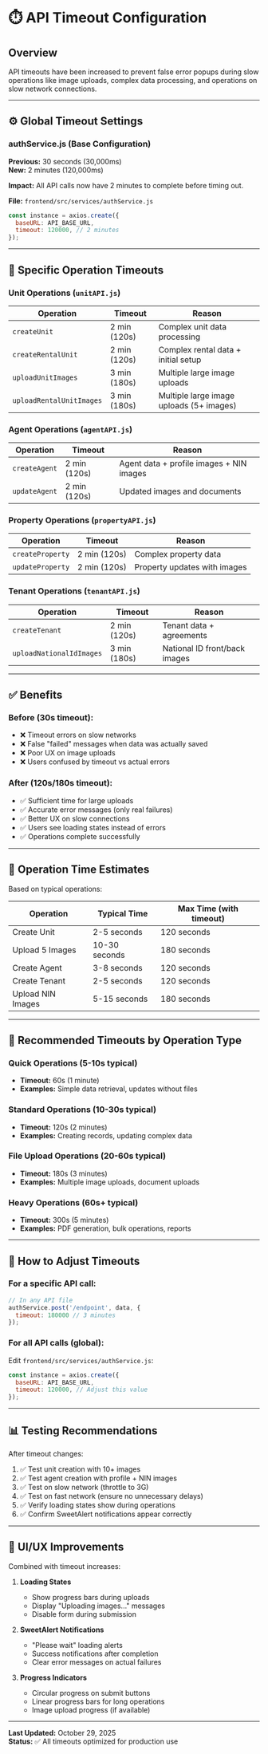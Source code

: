 # ⏱️ API Timeout Configuration

## Overview

API timeouts have been increased to prevent false error popups during slow operations like image uploads, complex data processing, and operations on slow network connections.

---

## ⚙️ Global Timeout Settings

### authService.js (Base Configuration)

**Previous:** 30 seconds (30,000ms)  
**New:** 2 minutes (120,000ms)

**Impact:** All API calls now have 2 minutes to complete before timing out.

**File:** `frontend/src/services/authService.js`
```javascript
const instance = axios.create({
  baseURL: API_BASE_URL,
  timeout: 120000, // 2 minutes
});
```

---

## 📝 Specific Operation Timeouts

### Unit Operations (`unitAPI.js`)

| Operation | Timeout | Reason |
|-----------|---------|--------|
| `createUnit` | 2 min (120s) | Complex unit data processing |
| `createRentalUnit` | 2 min (120s) | Complex rental data + initial setup |
| `uploadUnitImages` | 3 min (180s) | Multiple large image uploads |
| `uploadRentalUnitImages` | 3 min (180s) | Multiple large image uploads (5+ images) |

### Agent Operations (`agentAPI.js`)

| Operation | Timeout | Reason |
|-----------|---------|--------|
| `createAgent` | 2 min (120s) | Agent data + profile images + NIN images |
| `updateAgent` | 2 min (120s) | Updated images and documents |

### Property Operations (`propertyAPI.js`)

| Operation | Timeout | Reason |
|-----------|---------|--------|
| `createProperty` | 2 min (120s) | Complex property data |
| `updateProperty` | 2 min (120s) | Property updates with images |

### Tenant Operations (`tenantAPI.js`)

| Operation | Timeout | Reason |
|-----------|---------|--------|
| `createTenant` | 2 min (120s) | Tenant data + agreements |
| `uploadNationalIdImages` | 3 min (180s) | National ID front/back images |

---

## ✅ Benefits

### Before (30s timeout):
- ❌ Timeout errors on slow networks
- ❌ False "failed" messages when data was actually saved
- ❌ Poor UX on image uploads
- ❌ Users confused by timeout vs actual errors

### After (120s/180s timeout):
- ✅ Sufficient time for large uploads
- ✅ Accurate error messages (only real failures)
- ✅ Better UX on slow connections
- ✅ Users see loading states instead of errors
- ✅ Operations complete successfully

---

## 🎯 Operation Time Estimates

Based on typical operations:

| Operation | Typical Time | Max Time (with timeout) |
|-----------|--------------|-------------------------|
| Create Unit | 2-5 seconds | 120 seconds |
| Upload 5 Images | 10-30 seconds | 180 seconds |
| Create Agent | 3-8 seconds | 120 seconds |
| Create Tenant | 2-5 seconds | 120 seconds |
| Upload NIN Images | 5-15 seconds | 180 seconds |

---

## 🚀 Recommended Timeouts by Operation Type

### Quick Operations (5-10s typical)
- **Timeout:** 60s (1 minute)
- **Examples:** Simple data retrieval, updates without files

### Standard Operations (10-30s typical)
- **Timeout:** 120s (2 minutes)
- **Examples:** Creating records, updating complex data

### File Upload Operations (20-60s typical)
- **Timeout:** 180s (3 minutes)
- **Examples:** Multiple image uploads, document uploads

### Heavy Operations (60s+ typical)
- **Timeout:** 300s (5 minutes)
- **Examples:** PDF generation, bulk operations, reports

---

## 🔧 How to Adjust Timeouts

### For a specific API call:

```javascript
// In any API file
authService.post('/endpoint', data, { 
  timeout: 180000 // 3 minutes
});
```

### For all API calls (global):

Edit `frontend/src/services/authService.js`:
```javascript
const instance = axios.create({
  baseURL: API_BASE_URL,
  timeout: 120000, // Adjust this value
});
```

---

## 📊 Testing Recommendations

After timeout changes:
1. ✅ Test unit creation with 10+ images
2. ✅ Test agent creation with profile + NIN images
3. ✅ Test on slow network (throttle to 3G)
4. ✅ Test on fast network (ensure no unnecessary delays)
5. ✅ Verify loading states show during operations
6. ✅ Confirm SweetAlert notifications appear correctly

---

## 🎨 UI/UX Improvements

Combined with timeout increases:

1. **Loading States**
   - Show progress bars during uploads
   - Display "Uploading images..." messages
   - Disable form during submission

2. **SweetAlert Notifications**
   - "Please wait" loading alerts
   - Success notifications after completion
   - Clear error messages on actual failures

3. **Progress Indicators**
   - Circular progress on submit buttons
   - Linear progress bars for long operations
   - Image upload progress (if available)

---

**Last Updated:** October 29, 2025  
**Status:** ✅ All timeouts optimized for production use

